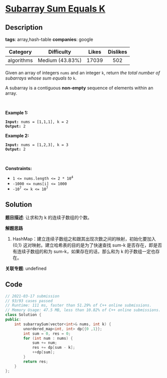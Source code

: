 # [Subarray Sum Equals K](https://leetcode.com/problems/subarray-sum-equals-k/description/)

## Description

**tags**: array,hash-table
**companies**: google

| Category | Difficulty | Likes | Dislikes |
| :------: | :--------: | :---: | :------: |
| algorithms | Medium (43.83%) | 17039 | 502 |

<p>Given an array of integers <code>nums</code> and an integer <code>k</code>, return <em>the total number of subarrays whose sum equals to</em> <code>k</code>.</p>

<p>A subarray is a contiguous <strong>non-empty</strong> sequence of elements within an array.</p>

<p>&nbsp;</p>
<p><strong class="example">Example 1:</strong></p>
<pre><code><strong>Input:</strong> nums = [1,1,1], k = 2
<strong>Output:</strong> 2</code></pre><p><strong class="example">Example 2:</strong></p>
<pre><code><strong>Input:</strong> nums = [1,2,3], k = 3
<strong>Output:</strong> 2</code></pre>
<p>&nbsp;</p>
<p><strong>Constraints:</strong></p>

<ul>
	<li><code>1 &lt;= nums.length &lt;= 2 * 10<sup>4</sup></code></li>
	<li><code>-1000 &lt;= nums[i] &lt;= 1000</code></li>
	<li><code>-10<sup>7</sup> &lt;= k &lt;= 10<sup>7</sup></code></li>
</ul>



## Solution

**题目描述**: 让求和为 k 的连续子数组的个数。

**解题思路**

1. HashMap：建立连续子数组之和跟其出现次数之间的映射，初始化要加入 {0,1} 这对映射。建立哈希表的目的是为了快速查找 sum-k 是否存在，即是否有连续子数组的和为 sum-k，如果存在的话，那么和为 k 的子数组一定也存在。

**关联专题**: undefined

## Code

```cpp
// 2021-03-17 submission
// 93/93 cases passed
// Runtime: 111 ms, faster than 51.29% of C++ online submissions.
// Memory Usage: 47.5 MB, less than 10.82% of C++ online submissions.
class Solution {
public:
    int subarraySum(vector<int>& nums, int k) {
        unordered_map<int, int> dp{{0 ,1}};
        int sum = 0, res = 0;
        for (int num : nums) {
            sum += num;
            res += dp[sum - k];
            ++dp[sum];
        }
        return res;
    }
};
```
